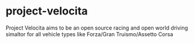 # project-velocita
Project Velocita aims to be an open source racing and open world driving simaltor for all vehicle types like Forza/Gran Truismo/Assetto Corsa
